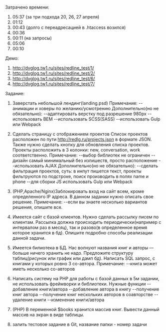 Затрачено времени:
1. 05:37 (за три подхода 20, 26, 27 апреля)
2. 01:12
3. 00:43 (долго с переадресацией в .htaccess возился)
4. 00:36
5. 00:11 (на запросы)
6. 05:06
7. 00:10

Демо:
1. http://dvglog.tw1.ru/sites/redline_test/1/
2. http://dvglog.tw1.ru/sites/redline_test/2/
6. http://dvglog.tw1.ru/sites/redline_test/6/
7. http://dvglog.tw1.ru/sites/redline_test/7/

Задание:

1) Заверстать небольшой лендинг(landing.psd)
Примечание:
--анимации и ховеры по желанию/усмотрению
Дополнительно(но не обязательно):
--адаптировать верстку под разрешение 980px
--использовать BEM
--использовать SCSS(SASS) 
--использовать Gulp или Webpack

2) Сделать страницу с отображением проектов
Список проектов расположен по пути http://redlg.ru/projects.json в формате JSON.
Также нужно сделать кнопку для обновления списка проектов.
Проекты расположить в 3 колонки: new, conversation, work соответственно.
Примечание:
--выбор библиотек не ограничен
--дизайн самый минимальный без излишеств, просто расположение
--использовать AJAX
Дополнительно(но не обязательно):
--сделать фильтрация проектов, суть: в инпут пишется текст, проекты фильтруются по подстроке, поиск производить в полях name и phone
--для сборки JS использовать Gulp или Webpack

3) (PHP,Apache/Nginx)Заблокировать вход на сайт всем, кроме определенного IP адреса. В данном задании нужно описать свое решение.
Примечание:
--если вы знаете несколько вариантов решения, опишите все.

4) Имеется сайт с базой клиентов. Нужно сделать рассылку писем по клиентам. Рассылка должна происходить периодически(например с интервалом раз в месяц), 
так и разово(в определенное время которое хранится в бд). Опишите подробно способы реализации данной задачи.

5) Имеется билиотека в БД. Нас волнуют названия книг и авторы — больше ничего хранить не надо. Предложите структуру таблиц(рисунок или график или дамп бд).
Написать SQL запрос, с книгами у которых ровно 3 со-автора.
Примечание:
--книга может иметь несколько со-авторов

6) Написать систему на PHP для работы с базой данных в 5м задании, не использовать фреймворки и библиотеки.
Нужные функции
--добавление книги/автора
--добавление автора в книгу
--получение книг автора
--получение книг нескольких авторов в соавторстве
--удаление книги
--изменение книги/автора

7) (PHP) В переменной $books хранится массив книг. Вывести данный массив на экран в виде таблицы.

8) залить тестовое задание в Git, название папки - номер задачи
